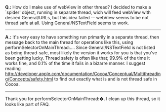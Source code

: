**Q.:** How do I make use of webView in other thread?
I decided to make a `spider' object, running in separate thread, wich will feed webView with desired General/URLs, but this idea failed -- webView seems to be not thread safe at all. Using General/NSTextField seems to work.

----

**A.:** It's very easy to have something run primarily in a separate thread, then message back to the main thread for operations like this, using     performSelectorOnMainThread:.... Since General/NSTextField is not listed as being thread-safe, most likely the version it works for you is that you've been getting lucky. Thread safety is often like that; 99.9% of the time it works fine, and 0.1% of the time it fails in a bizarre manner. I suggest reading http://developer.apple.com/documentation/Cocoa/Conceptual/Multithreading/Concepts/safety.html to find out exactly what is and is not thread safe in Cocoa.

----

Thank you for     performSelectorOnMainThread:�. I clean up this thread, so it looks like part of FAQ.